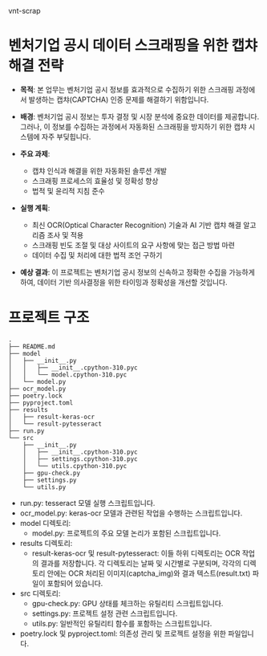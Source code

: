 vnt-scrap
# 벤처기업 공시 데이터 스크래핑을 위한 캡챠 해결 전략

- **목적**: 본 업무는 벤처기업 공시 정보를 효과적으로 수집하기 위한 스크래핑 과정에서 발생하는 캡챠(CAPTCHA) 인증 문제를 해결하기 위함입니다.



- **배경**: 벤처기업 공시 정보는 투자 결정 및 시장 분석에 중요한 데이터를 제공합니다. 그러나, 이 정보를 수집하는 과정에서 자동화된 스크래핑을 방지하기 위한 캡챠 시스템에 자주 부딪힙니다.



- **주요 과제**:
  - 캡챠 인식과 해결을 위한 자동화된 솔루션 개발
  - 스크래핑 프로세스의 효율성 및 정확성 향상
  - 법적 및 윤리적 지침 준수


- **실행 계획**:
  - 최신 OCR(Optical Character Recognition) 기술과 AI 기반 캡챠 해결 알고리즘 조사 및 적용
  - 스크래핑 빈도 조절 및 대상 사이트의 요구 사항에 맞는 접근 방법 마련
  - 데이터 수집 및 처리에 대한 법적 조언 구하기


- **예상 결과**: 이 프로젝트는 벤처기업 공시 정보의 신속하고 정확한 수집을 가능하게 하여, 데이터 기반 의사결정을 위한 타이밍과 정확성을 개선할 것입니다.

# 프로젝트 구조
```
.
├── README.md
├── model
│   ├── __init__.py
│   │   ├── __init__.cpython-310.pyc
│   │   └── model.cpython-310.pyc
│   └── model.py
├── ocr_model.py
├── poetry.lock
├── pyproject.toml
├── results
│   ├── result-keras-ocr
│   └── result-pytesseract
├── run.py
└── src
    ├── __init__.py
    │   ├── __init__.cpython-310.pyc
    │   ├── settings.cpython-310.pyc
    │   └── utils.cpython-310.pyc
    ├── gpu-check.py
    ├── settings.py
    └── utils.py
```

- run.py: tesseract 모델 실행 스크립트입니다.
- ocr_model.py: keras-ocr 모델과 관련된 작업을 수행하는 스크립트입니다.
- model 디렉토리:
  - model.py: 프로젝트의 주요 모델 논리가 포함된 스크립트입니다.
- results 디렉토리:
  - result-keras-ocr 및 result-pytesseract: 이들 하위 디렉토리는 OCR 작업의 결과를 저장합니다. 각 디렉토리는 날짜 및 시간별로 구분되며, 각각의 디렉토리 안에는 OCR 처리된 이미지(captcha_img)와 결과 텍스트(result.txt) 파일이 포함되어 있습니다.
- src 디렉토리:
  - gpu-check.py: GPU 상태를 체크하는 유틸리티 스크립트입니다.
  - settings.py: 프로젝트 설정 관련 스크립트입니다.
  - utils.py: 일반적인 유틸리티 함수를 포함하는 스크립트입니다.
- poetry.lock 및 pyproject.toml: 의존성 관리 및 프로젝트 설정을 위한 파일입니다.
